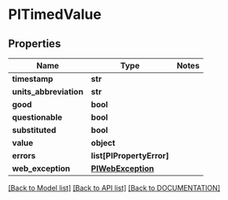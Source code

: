 # PITimedValue

## Properties
Name | Type | Notes
------------ | ------------- | -------------
**timestamp** | **str**
**units_abbreviation** | **str**
**good** | **bool**
**questionable** | **bool**
**substituted** | **bool**
**value** | **object**
**errors** | **list[PIPropertyError]**
**web_exception** | **[**PIWebException**](../models/PIWebException.md)**

[[Back to Model list]](../../DOCUMENTATION.md#documentation-for-models) [[Back to API list]](../../DOCUMENTATION.md#documentation-for-api-endpoints) [[Back to DOCUMENTATION]](../../DOCUMENTATION.md)

